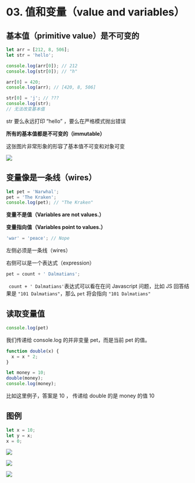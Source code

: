 # 03. 值和变量（value and variables）

## 基本值（primitive value）是不可变的

```javascript
let arr = [212, 8, 506];
let str = 'hello';

console.log(arr[0]); // 212
console.log(str[0]); // "h"

arr[0] = 420;
console.log(arr); // [420, 8, 506]

str[0] = 'j'; // ???
console.log(str);
// 无法改变基本值
```

str 要么永远打印 “hello” ，要么在严格模式抛出错误

**所有的基本值都是不可变的（immutable）**

这张图片非常形象的形容了基本值不可变和对象可变

![](http://file.wangsijie.top/blog/20210224190102.png)

## 变量像是一条线（wires）

```javascript
let pet = 'Narwhal';
pet = 'The Kraken';
console.log(pet); // "The Kraken"
```

**变量不是值（Variables are not values.）**

**变量指向值（Variables point to values.）**



```javascript
'war' = 'peace'; // Nope
```

左侧必须是一条线（wires）

右侧可以是一个表达式（expression）

```javascript
pet = count + ' Dalmatians';
```

` count + ' Dalmatians'`表达式可以看在在问 Javascript  问题，比如 JS 回答结果是 `"101 Dalmatians"`，那么 `pet` 将会指向 `"101 Dalmatians"`

## 读取变量值

```javascript
console.log(pet)
```

我们传递给 console.log 的并非变量 pet，而是当前 pet 的值。

```javascript
function double(x) {
  x = x * 2;
}

let money = 10;
double(money);
console.log(money);
```

比如这里例子，答案是 10 ， 传递给 double 的是 money 的值 10





## 图例

```javascript
let x = 10;
let y = x;
x = 0;
```

![](http://file.wangsijie.top/blog/20210225115438.gif)

![](http://file.wangsijie.top/blog/20210225115449.gif)

![](http://file.wangsijie.top/blog/20210225115503.gif)






